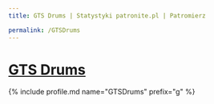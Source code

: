 ```yaml
---
title: GTS Drums | Statystyki patronite.pl | Patromierz

permalink: /GTSDrums
---
```


# [GTS Drums](https://patronite.pl/GTSDrums)

{% include profile.md name="GTSDrums" prefix="g" %}
